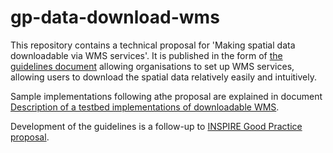 # gp-data-download-wms

This repository contains a technical proposal for 'Making spatial data downloadable via WMS services'. It is published in the form of [the guidelines document](gp-data-download-wms.md) allowing organisations to set up WMS services, allowing users to download the spatial data relatively easily and intuitively.

Sample implementations following athe proposal are explained in document [Description of a testbed implementations of downloadable WMS](sample-implementations.md).

Development of the guidelines is a follow-up to [INSPIRE Good Practice proposal](https://inspire.ec.europa.eu/good-practice/making-spatial-data-downloadable-wms-services).
